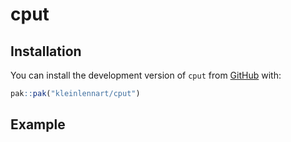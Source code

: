
# cput

<!-- badges: start -->
<!-- badges: end -->

## Installation

You can install the development version of `cput` from [GitHub](https://github.com/) with:

``` r
pak::pak("kleinlennart/cput")
```

## Example

